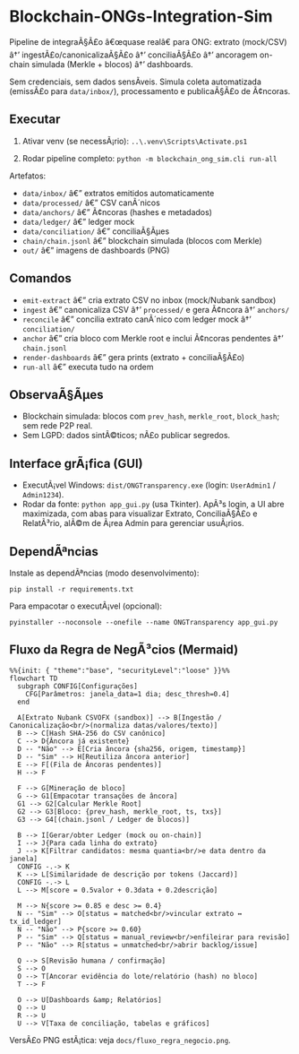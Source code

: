 ﻿# Blockchain-ONGs-Integration-Sim

Pipeline de integraÃ§Ã£o â€œquase realâ€ para ONG: extrato (mock/CSV) â†’ ingestÃ£o/canonicalizaÃ§Ã£o â†’ conciliaÃ§Ã£o â†’ ancoragem on-chain simulada (Merkle + blocos) â†’ dashboards.

Sem credenciais, sem dados sensÃ­veis. Simula coleta automatizada (emissÃ£o para `data/inbox/`), processamento e publicaÃ§Ã£o de Ã¢ncoras.

## Executar

1) Ativar venv (se necessÃ¡rio):
   `..\.venv\Scripts\Activate.ps1`

2) Rodar pipeline completo:
   `python -m blockchain_ong_sim.cli run-all`

Artefatos:
- `data/inbox/` â€” extratos emitidos automaticamente
- `data/processed/` â€” CSV canÃ´nicos
- `data/anchors/` â€” Ã¢ncoras (hashes e metadados)
- `data/ledger/` â€” ledger mock
- `data/conciliation/` â€” conciliaÃ§Ãµes
- `chain/chain.jsonl` â€” blockchain simulada (blocos com Merkle)
- `out/` â€” imagens de dashboards (PNG)

## Comandos
- `emit-extract` â€” cria extrato CSV no inbox (mock/Nubank sandbox)
- `ingest` â€” canonicaliza CSV â†’ `processed/` e gera Ã¢ncora â†’ `anchors/`
- `reconcile` â€” concilia extrato canÃ´nico com ledger mock â†’ `conciliation/`
- `anchor` â€” cria bloco com Merkle root e inclui Ã¢ncoras pendentes â†’ `chain.jsonl`
- `render-dashboards` â€” gera prints (extrato + conciliaÃ§Ã£o)
- `run-all` â€” executa tudo na ordem

## ObservaÃ§Ãµes
- Blockchain simulada: blocos com `prev_hash`, `merkle_root`, `block_hash`; sem rede P2P real.
- Sem LGPD: dados sintÃ©ticos; nÃ£o publicar segredos.

## Interface grÃ¡fica (GUI)
- ExecutÃ¡vel Windows: `dist/ONGTransparency.exe` (login: `UserAdmin1` / `Admin1234`).
- Rodar da fonte: `python app_gui.py` (usa Tkinter). ApÃ³s login, a UI abre maximizada, com abas para visualizar Extrato, ConciliaÃ§Ã£o e RelatÃ³rio, alÃ©m de Ã¡rea Admin para gerenciar usuÃ¡rios.

## DependÃªncias
Instale as dependÃªncias (modo desenvolvimento):

```
pip install -r requirements.txt
```

Para empacotar o executÃ¡vel (opcional):

```
pyinstaller --noconsole --onefile --name ONGTransparency app_gui.py
```

## Fluxo da Regra de NegÃ³cios (Mermaid)

```mermaid
%%{init: { "theme":"base", "securityLevel":"loose" }}%%
flowchart TD
  subgraph CONFIG[Configurações]
    CFG[Parâmetros: janela_data=1 dia; desc_thresh=0.4]
  end

  A[Extrato Nubank CSVOFX (sandbox)] --> B[Ingestão / Canonicalização<br/>(normaliza datas/valores/texto)]
  B --> C[Hash SHA-256 do CSV canônico]
  C --> D{Âncora já existente}
  D -- "Não" --> E[Cria âncora {sha256, origem, timestamp}]
  D -- "Sim" --> H[Reutiliza âncora anterior]
  E --> F[(Fila de Âncoras pendentes)]
  H --> F

  F --> G[Mineração de bloco]
  G --> G1[Empacotar transações de âncora]
  G1 --> G2[Calcular Merkle Root]
  G2 --> G3[Bloco: {prev_hash, merkle_root, ts, txs}]
  G3 --> G4[(chain.jsonl / Ledger de blocos)]

  B --> I[Gerar/obter Ledger (mock ou on-chain)]
  I --> J{Para cada linha do extrato}
  J --> K[Filtrar candidatos: mesma quantia<br/>e data dentro da janela]
  CONFIG -.-> K
  K --> L[Similaridade de descrição por tokens (Jaccard)]
  CONFIG -.-> L
  L --> M[score = 0.5valor + 0.3data + 0.2descrição]

  M --> N{score >= 0.85 e desc >= 0.4}
  N -- "Sim" --> O[status = matched<br/>vincular extrato ↔ tx_id_ledger]
  N -- "Não" --> P{score >= 0.60}
  P -- "Sim" --> Q[status = manual_review<br/>enfileirar para revisão]
  P -- "Não" --> R[status = unmatched<br/>abrir backlog/issue]

  Q --> S[Revisão humana / confirmação]
  S --> O
  O --> T[Ancorar evidência do lote/relatório (hash) no bloco]
  T --> F

  O --> U[Dashboards &amp; Relatórios]
  Q --> U
  R --> U
  U --> V[Taxa de conciliação, tabelas e gráficos]
```

VersÃ£o PNG estÃ¡tica: veja `docs/fluxo_regra_negocio.png`.


